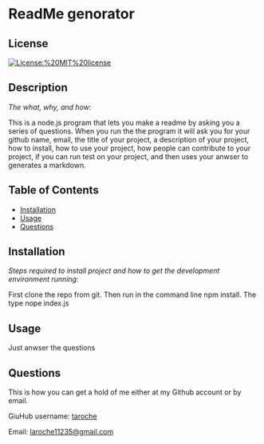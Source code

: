 # ReadMe genorator

  
  ## License

  [![License:%20MIT%20license](https://img.shields.io/badge/License-MIT%20license-red.svg)](https://opensource.org/licenses/MIT)
  
  
  ## Description 
  
  *The what, why, and how:* 
  
  This is a node.js program that lets you make a readme by asking you a series of questions. When you run the the program it will ask you for your github name, email, the title of your project, a description of your project, how to install, how to use your project, how people can contribute to your project, if you can run test on your project, and then uses your anwser to generates a markdown.

  
  ## Table of Contents
  
  * [Installation](#installation)
  * [Usage](#usage)
  * [Questions](#questions)

  
    
  ## Installation
  
  *Steps required to install project and how to get the development environment running:*
  
  First clone the repo from git. Then run in the command line npm install. The type nope index.js

  ## Usage

  Just anwser the questions

  ## Questions
  
  This is how you can get a hold of me either at my Github account or by email.
  
  GiuHub username: [taroche](https://www.github.com/taroche)
  
  Email: [laroche11235@gmail.com](mailto:laroche11235@gmail.com)
  